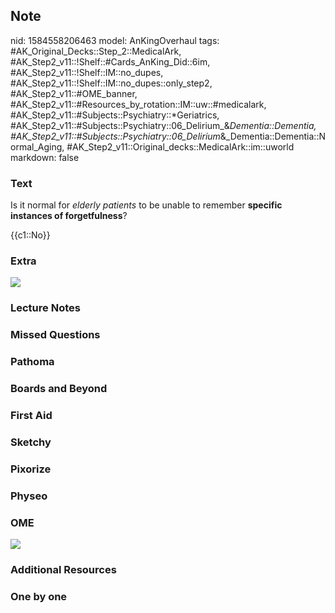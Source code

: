## Note
nid: 1584558206463
model: AnKingOverhaul
tags: #AK_Original_Decks::Step_2::MedicalArk, #AK_Step2_v11::!Shelf::#Cards_AnKing_Did::6im, #AK_Step2_v11::!Shelf::IM::no_dupes, #AK_Step2_v11::!Shelf::IM::no_dupes::only_step2, #AK_Step2_v11::#OME_banner, #AK_Step2_v11::#Resources_by_rotation::IM::uw::#medicalark, #AK_Step2_v11::#Subjects::Psychiatry::*Geriatrics, #AK_Step2_v11::#Subjects::Psychiatry::06_Delirium_&_Dementia::Dementia, #AK_Step2_v11::#Subjects::Psychiatry::06_Delirium_&_Dementia::Dementia::Normal_Aging, #AK_Step2_v11::Original_decks::MedicalArk::im::uworld
markdown: false

### Text
Is it normal for <i>elderly patients</i> to be unable to remember
<b>specific instances of forgetfulness</b>?
<div>
  {{c1::No}}
</div>

### Extra
<img src="paste-b8d8cf540112890781f4e993a635a451cf51b4d3.jpg">

### Lecture Notes


### Missed Questions


### Pathoma


### Boards and Beyond


### First Aid


### Sketchy


### Pixorize


### Physeo


### OME
<div class="ome-widget">
  <a href="https://onlinemeded.org?ref=anki"><img src=
  "_OME_AnkiFlashcards_General_7.png"></a>
</div>

### Additional Resources


### One by one

